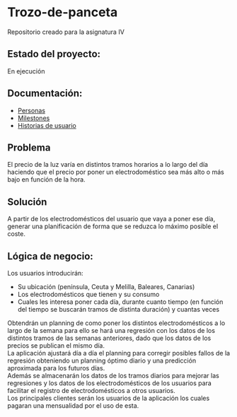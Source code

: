 # Trozo-de-panceta
Repositorio creado para la asignatura IV    

## Estado del proyecto:   
En ejecución    

## Documentación:  
- [Personas](https://github.com/luistf24/Trozo-de-panceta/blob/objetivo-1/docs/personas.md)   
- [Milestones](https://github.com/luistf24/Trozo-de-panceta/blob/objetivo-1/docs/milestones.md)   
- [Historias de usuario](https://github.com/luistf24/Trozo-de-panceta/blob/objetivo-1/docs/user-stories.md)    

## Problema   
El precio de la luz varía en distintos tramos horarios a lo largo del día haciendo que el precio por poner un electrodoméstico sea más alto o más bajo en función de la hora. 

## Solución
A partir de los electrodomésticos del usuario que vaya a poner ese día, generar una planificación de forma que se reduzca lo máximo posible el coste.

## Lógica de negocio:   
Los usuarios introducirán:    
- Su ubicación (península, Ceuta y Melilla, Baleares, Canarias)    
- Los electrodomésticos que tienen y su consumo   
- Cuales les interesa poner cada día, durante cuanto tiempo (en función del tiempo se buscarán tramos de distinta duración) y cuantas veces    

Obtendrán un planning de como poner los distintos electrodomésticos a lo largo de la semana para ello se hará una regresión con los datos de los distintos tramos de las semanas anteriores, dado que los datos de los precios se publican el mismo día.    
La aplicación ajustará día a día el planning para corregir posibles fallos de la regresión obteniendo un planning óptimo diario y una predicción aproximada para los futuros días.    
Además se almacenarán los datos de los tramos diarios para mejorar las regresiones y los datos de los electrodomésticos de los usuarios para facilitar el registro de electrodomésticos a otros usuarios.            
Los principales clientes serán los usuarios de la aplicación los cuales pagaran una mensualidad por el uso de esta.   

